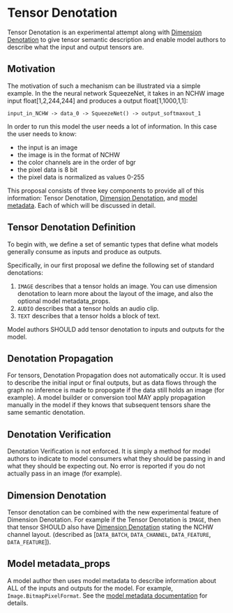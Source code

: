 # Tensor Denotation

Tensor Denotation is an experimental attempt along with [Dimension Denotation](DimensionDenotation.md) to give tensor semantic description and enable model authors to describe what the input and output tensors are.

## Motivation

The motivation of such a mechanism can be illustrated via a simple example. In the the neural network SqueezeNet, it takes in an NCHW image input float[1,2,244,244] and produces a output float[1,1000,1,1]:

```
input_in_NCHW -> data_0 -> SqueezeNet() -> output_softmaxout_1
```

In order to run this model the user needs a lot of information.    In this case the user needs to know:
* the input is an image
* the image is in the format of NCHW
* the color channels are in the order of bgr
* the pixel data is 8 bit
* the pixel data is normalized as values 0-255

This proposal consists of three key components to provide all of this information: Tensor Denotation, [Dimension Denotation](DimensionDenotation.md), and [model metadata](MetadataProps.md).  Each of which will be discussed in detail.

## Tensor Denotation Definition

To begin with, we define a set of semantic types that define what models generally consume as inputs and produce as outputs.

Specifically, in our first proposal we define the following set of standard denotations:

1. `IMAGE` describes that a tensor holds an image.  You can use dimension denotation to learn more about the layout of the image, and also the optional model metadata_props.
2. `AUDIO` describes that a tensor holds an audio clip.   
3. `TEXT` describes that a tensor holds a block of text.

Model authors SHOULD add tensor denotation to inputs and outputs for the model.

## Denotation Propagation

For tensors, Denotation Propagation does not automatically occur.   It is used to describe the initial input or final outputs, but as data flows through the graph no inference is made to propogate if the data still holds an image (for example).   A model builder or conversion tool MAY apply propagation manually in the model if they knows that subsequent tensors share the same semantic denotation.

## Denotation Verification

Denotation Verification is not enforced.   It is simply a method for model authors to indicate to model consumers what they should be passing in and what they should be expecting out.  No error is reported if you do not actually pass in an image (for example).

## Dimension Denotation

Tensor denotation can be combined with the new experimental feature of Dimension Denotation.  For example if the Tensor Denotation is `IMAGE`, then that tensor SHOULD also have [Dimension Denotation](DimensionDenotation.md) stating the NCHW channel layout.  (described as [`DATA_BATCH`, `DATA_CHANNEL`, `DATA_FEATURE`, `DATA_FEATURE`]).

## Model metadata_props

A model author then uses model metadata to describe information about ALL of the inputs and outputs for the model.   For example, `Image.BitmapPixelFormat`.  See the [model metadata documentation](MetadataProps.md) for details.